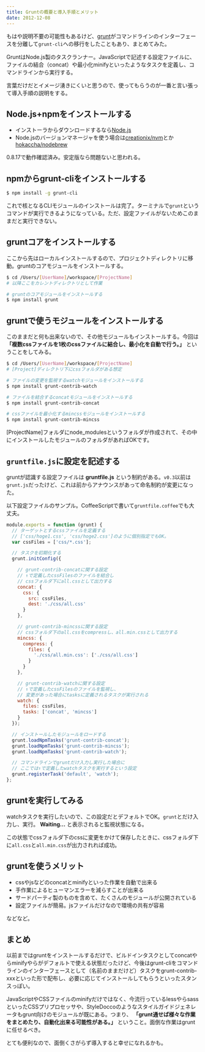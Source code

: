 ```yaml
---
title: Gruntの概要と導入手順とメリット
date: 2012-12-08
---
```


もはや説明不要の可能性もあるけど、[grunt](http://gruntjs.com/)がコマンドラインのインターフェースを分離して`grunt-cli`への移行をしたこともあり、まとめてみた。

GruntはNode.js製のタスクランナー。JavaScriptで記述する設定ファイルに、ファイルの結合（concat）や最小化minifyといったようなタスクを定義し、コマンドラインから実行する。

言葉だけだとイメージ湧きにくいと思うので、使ってもらうのが一番と言い張って導入手順の説明をする。

## Node.js+npmをインストールする

- インストーラからダウンロードするなら[Node.js](http://nodejs.org)
- Node.jsのバージョンマネージャを使う場合は[creationix/nvm](https://github.com/creationix/nvm)とか[hokaccha/nodebrew](https://github.com/hokaccha/nodebrew)

0.8.17で動作確認済み。安定版なら問題ないと思われる。

## npmからgrunt-cliをインストールする

```bash
$ npm install -g grunt-cli
```

これで核となるCLIモジュールのインストールは完了。ターミナルで`grunt`というコマンドが実行できるようになっている。ただ、設定ファイルがないためこのままだと実行できない。

## gruntコアをインストールする

ここから先はローカルインストールするので、プロジェクトディレクトリに移動。gruntのコアモジュールをインストールする。

```bash
$ cd /Users/[UserName]/workspace/[ProjectName]
# 以降ここをカレントディレクトリとして作業

# gruntのコアモジュールをインストールする
$ npm install grunt
```

## gruntで使うモジュールをインストールする

このままだと何も出来ないので、その他モジュールもインストールする。今回は **「複数cssファイルを1枚のcssファイルに結合し、最小化を自動で行う。」** ということをしてみる。

```bash
$ cd /Users/[UserName]/workspace/[ProjectName]
# [Project]ディレクトリ下にcssフォルダがある想定

# ファイルの変更を監視するwatchモジュールをインストールする
$ npm install grunt-contrib-watch

# ファイルを結合するconcatモジュールをインストールする
$ npm install grunt-contrib-concat

# cssファイルを最小化するmincssモジュールをインストールする
$ npm install grunt-contrib-mincss
```

[ProjectName]フォルダにnode_modulesというフォルダが作成されて、その中にインストールしたモジュールのフォルダがあればOKです。

## `gruntfile.js`に設定を記述する

gruntが認識する設定ファイルは **gruntfile.js** という制約がある。`v0.3`以前は`grunt.js`だったけど、これは前からアナウンスがあって命名制約が変更になった。

以下設定ファイルのサンプル。CoffeeScriptで書いて`gruntfile.coffee`でも大丈夫。

```js
module.exports = function (grunt) {
  // ターゲットとするcssファイルを定義する
  // ['css/hoge1.css', 'css/hoge2.css']のように個別指定でもOK。
  var cssFiles = ['css/*.css'];

  // タスクを初期化する
  grunt.initConfig({

    // grunt-contrib-concatに関する設定
    // ↑で定義したcssFilesのファイルを結合し
    // cssフォルダ下にall.cssとして出力する
    concat: {
      css: {
        src: cssFiles,
        dest: './css/all.css'
      }
    },

    // grunt-contrib-mincssに関する設定
    // cssフォルダ下のall.cssをcompressし、all.min.cssとして出力する
    mincss: {
      compress: {
        files: {
          './css/all.min.css': ['./css/all.css']
        }
      }
    },

    // grunt-contrib-watchに関する設定
    // ↑で定義したcssFilesのファイルを監視し、
    // 変更があった場合にtasksに定義されるタスクが実行される
    watch: {
      files: cssFiles,
      tasks: ['concat', 'mincss']
    }
  });

  // インストールしたモジュールをロードする
  grunt.loadNpmTasks('grunt-contrib-concat');
  grunt.loadNpmTasks('grunt-contrib-mincss');
  grunt.loadNpmTasks('grunt-contrib-watch');

  // コマンドラインでgruntだけ入力し実行した場合に
  // ここでは↑で定義したwatchタスクを実行するという設定
  grunt.registerTask('default', 'watch');
};
```

## gruntを実行してみる

watchタスクを実行したいので、この設定だとデフォルトでOK。`grunt`とだけ入力し、実行。 **Waiting...** と表示されると監視状態になる。

この状態でcssフォルダ下のcssに変更をかけて保存したときに、cssフォルダ下に`all.css`と`all.min.css`が出力されれば成功。

## gruntを使うメリット

- cssやjsなどのconcatとminifyといった作業を自動で出来る
- 手作業によるヒューマンエラーを減らすことが出来る
- サードパーティ製のものを含めて、たくさんのモジュールが公開されている
- 設定ファイルが簡易。jsファイルだけなので環境の共有が容易

などなど。

## まとめ

以前まではgruntをインストールするだけで、ビルドインタスクとしてconcatやらminifyやらがデフォルトで使える状態だったけど、今後はgrunt-cliをコマンドラインのインターフェースとして（名前のままだけど）タスクをgrunt-contrib-xxxといった形で配布し、必要に応じてインストールしてもらうといったスタンスっぽい。

JavaScriptやCSSファイルのminifyだけではなく、今流行っているlessやらsassといったCSSプリプロセッサや、StyleDoccoのようなスタイルガイドジェネレータもgrunt向けのモジュールが既にある。つまり、 **「grunt通せば様々な作業をまとめたり、自動化出来る可能性がある。」** ということ。面倒な作業はgruntに任せるべき。

とても便利なので、面倒くさがらず導入すると幸せになれるかも。

